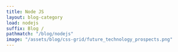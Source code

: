 ```yaml
---
title: Node JS
layout: blog-category
load: nodejs
suffix: Blog /
pathmatch: "/blog/nodejs"
image: "/assets/blog/css-grid/future_technology_prospects.png"
---
```


